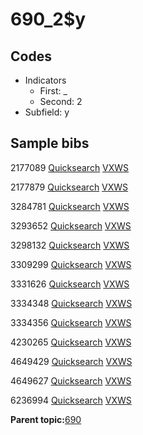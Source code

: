 # 690\_2$y

## Codes

-   Indicators
    -   First: \_
    -   Second: 2
-   Subfield: y

## Sample bibs

2177089 [Quicksearch](https://search.library.yale.edu/catalog/2177089) [VXWS](http://prodorbis.library.yale.edu:7014/vxws/GetHoldingsService?bibId=2177089)

2177879 [Quicksearch](https://search.library.yale.edu/catalog/2177879) [VXWS](http://prodorbis.library.yale.edu:7014/vxws/GetHoldingsService?bibId=2177879)

3284781 [Quicksearch](https://search.library.yale.edu/catalog/3284781) [VXWS](http://prodorbis.library.yale.edu:7014/vxws/GetHoldingsService?bibId=3284781)

3293652 [Quicksearch](https://search.library.yale.edu/catalog/3293652) [VXWS](http://prodorbis.library.yale.edu:7014/vxws/GetHoldingsService?bibId=3293652)

3298132 [Quicksearch](https://search.library.yale.edu/catalog/3298132) [VXWS](http://prodorbis.library.yale.edu:7014/vxws/GetHoldingsService?bibId=3298132)

3309299 [Quicksearch](https://search.library.yale.edu/catalog/3309299) [VXWS](http://prodorbis.library.yale.edu:7014/vxws/GetHoldingsService?bibId=3309299)

3331626 [Quicksearch](https://search.library.yale.edu/catalog/3331626) [VXWS](http://prodorbis.library.yale.edu:7014/vxws/GetHoldingsService?bibId=3331626)

3334348 [Quicksearch](https://search.library.yale.edu/catalog/3334348) [VXWS](http://prodorbis.library.yale.edu:7014/vxws/GetHoldingsService?bibId=3334348)

3334356 [Quicksearch](https://search.library.yale.edu/catalog/3334356) [VXWS](http://prodorbis.library.yale.edu:7014/vxws/GetHoldingsService?bibId=3334356)

4230265 [Quicksearch](https://search.library.yale.edu/catalog/4230265) [VXWS](http://prodorbis.library.yale.edu:7014/vxws/GetHoldingsService?bibId=4230265)

4649429 [Quicksearch](https://search.library.yale.edu/catalog/4649429) [VXWS](http://prodorbis.library.yale.edu:7014/vxws/GetHoldingsService?bibId=4649429)

4649627 [Quicksearch](https://search.library.yale.edu/catalog/4649627) [VXWS](http://prodorbis.library.yale.edu:7014/vxws/GetHoldingsService?bibId=4649627)

6236994 [Quicksearch](https://search.library.yale.edu/catalog/6236994) [VXWS](http://prodorbis.library.yale.edu:7014/vxws/GetHoldingsService?bibId=6236994)

**Parent topic:**[690](../../tags/690/690.md)

